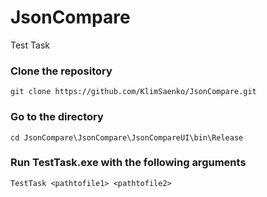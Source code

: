 # JsonCompare
 Test Task

### Сlone the repository
```
git clone https://github.com/KlimSaenko/JsonCompare.git
```

### Go to the directory
```
cd JsonCompare\JsonCompare\JsonCompareUI\bin\Release
```

### Run TestTask.exe with the following arguments
```
TestTask <pathtofile1> <pathtofile2>
```
